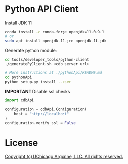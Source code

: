 # Python API Client

Install JDK 11
```bash
conda install -c conda-forge openjdk=11.0.9.1
# or
sudo apt install openjdk-11-jre openjdk-11-jdk
```

Generate python module:
```bash
cd tools/developer_tools/python-client
./generatePyClient.sh <cdb_server_url>

# More instructions at ./pythonApi/README.md
cd pythonApi
python setup.py install --user
```

**IMPORTANT**
Disable ssl checks
```python
import cdbApi

configuration = cdbApi.Configuration(
    host = "http://localhost"
)
configuration.verify_ssl = False
```

# License
[Copyright (c) UChicago Argonne, LLC. All rights reserved.](https://github.com/AdvancedPhotonSource/ComponentDB/blob/master/LICENSE)

